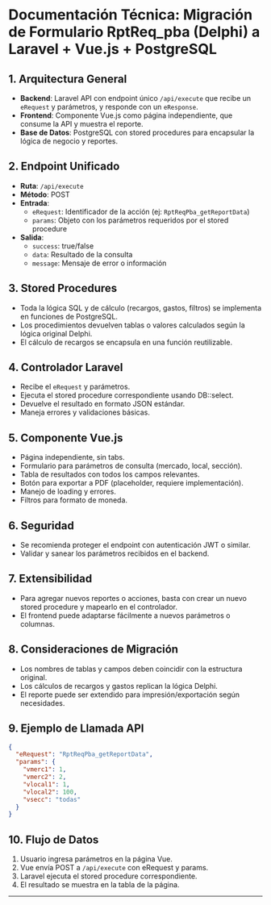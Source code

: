 # Documentación Técnica: Migración de Formulario RptReq_pba (Delphi) a Laravel + Vue.js + PostgreSQL

## 1. Arquitectura General

- **Backend**: Laravel API con endpoint único `/api/execute` que recibe un `eRequest` y parámetros, y responde con un `eResponse`.
- **Frontend**: Componente Vue.js como página independiente, que consume la API y muestra el reporte.
- **Base de Datos**: PostgreSQL con stored procedures para encapsular la lógica de negocio y reportes.

## 2. Endpoint Unificado

- **Ruta**: `/api/execute`
- **Método**: POST
- **Entrada**:
  - `eRequest`: Identificador de la acción (ej: `RptReqPba_getReportData`)
  - `params`: Objeto con los parámetros requeridos por el stored procedure
- **Salida**:
  - `success`: true/false
  - `data`: Resultado de la consulta
  - `message`: Mensaje de error o información

## 3. Stored Procedures

- Toda la lógica SQL y de cálculo (recargos, gastos, filtros) se implementa en funciones de PostgreSQL.
- Los procedimientos devuelven tablas o valores calculados según la lógica original Delphi.
- El cálculo de recargos se encapsula en una función reutilizable.

## 4. Controlador Laravel

- Recibe el `eRequest` y parámetros.
- Ejecuta el stored procedure correspondiente usando DB::select.
- Devuelve el resultado en formato JSON estándar.
- Maneja errores y validaciones básicas.

## 5. Componente Vue.js

- Página independiente, sin tabs.
- Formulario para parámetros de consulta (mercado, local, sección).
- Tabla de resultados con todos los campos relevantes.
- Botón para exportar a PDF (placeholder, requiere implementación).
- Manejo de loading y errores.
- Filtros para formato de moneda.

## 6. Seguridad

- Se recomienda proteger el endpoint con autenticación JWT o similar.
- Validar y sanear los parámetros recibidos en el backend.

## 7. Extensibilidad

- Para agregar nuevos reportes o acciones, basta con crear un nuevo stored procedure y mapearlo en el controlador.
- El frontend puede adaptarse fácilmente a nuevos parámetros o columnas.

## 8. Consideraciones de Migración

- Los nombres de tablas y campos deben coincidir con la estructura original.
- Los cálculos de recargos y gastos replican la lógica Delphi.
- El reporte puede ser extendido para impresión/exportación según necesidades.

## 9. Ejemplo de Llamada API

```json
{
  "eRequest": "RptReqPba_getReportData",
  "params": {
    "vmerc1": 1,
    "vmerc2": 2,
    "vlocal1": 1,
    "vlocal2": 100,
    "vsecc": "todas"
  }
}
```

## 10. Flujo de Datos

1. Usuario ingresa parámetros en la página Vue.
2. Vue envía POST a `/api/execute` con eRequest y params.
3. Laravel ejecuta el stored procedure correspondiente.
4. El resultado se muestra en la tabla de la página.

---
